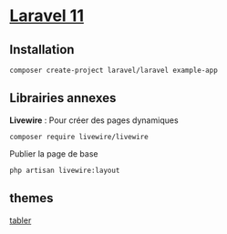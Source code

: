 # [Laravel 11](readme.md)

## Installation

```console
composer create-project laravel/laravel example-app
```

## Librairies annexes

**Livewire** : Pour créer des pages dynamiques

```console
composer require livewire/livewire
```

Publier la page de base

```console
php artisan livewire:layout
```

## themes

[tabler](https://preview.tabler.io/index.html)